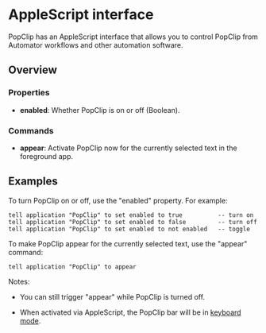 # AppleScript interface

PopClip has an AppleScript interface that allows you to control PopClip from Automator workflows and other automation software.

## Overview

### **Properties**

- **enabled**: Whether PopClip is on or off (Boolean).

### **Commands**

- **appear**: Activate PopClip now for the currently selected text in the foreground app.

## Examples

To turn PopClip on or off, use the "enabled" property. For example:

```applescript
tell application "PopClip" to set enabled to true          -- turn on
tell application "PopClip" to set enabled to false         -- turn off
tell application "PopClip" to set enabled to not enabled   -- toggle
```

To make PopClip appear for the currently selected text, use the "appear" command:

```applescript
tell application "PopClip" to appear
```

Notes:

- You can still trigger "appear" while PopClip is turned off.

- When activated via AppleScript, the PopClip bar will be in [keyboard mode](/guide/basics#activate-with-a-keyboard-shortcut).
